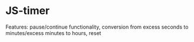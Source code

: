 # JS-timer
Features: pause/continue functionality, conversion from excess seconds to minutes/excess minutes to hours, reset
